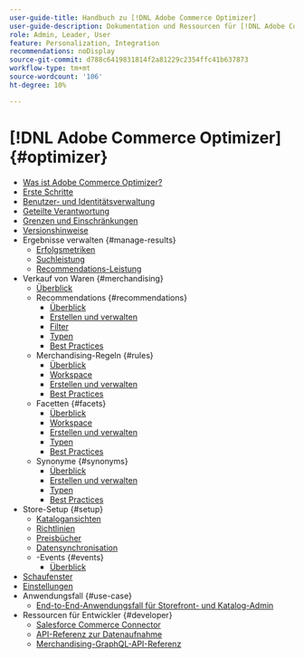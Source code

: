 ```yaml
---
user-guide-title: Handbuch zu [!DNL Adobe Commerce Optimizer]
user-guide-description: Dokumentation und Ressourcen für [!DNL Adobe Commerce Optimizer].
role: Admin, Leader, User
feature: Personalization, Integration
recommendations: noDisplay
source-git-commit: d788c6419831814f2a81229c2354ffc41b637873
workflow-type: tm+mt
source-wordcount: '106'
ht-degree: 10%

---
```


# [!DNL Adobe Commerce Optimizer] {#optimizer}

- [Was ist Adobe Commerce Optimizer?](overview.md)
- [Erste Schritte](get-started.md)
- [Benutzer- und Identitätsverwaltung](user-management.md)
- [Geteilte Verantwortung](shared-responsibility.md)
- [Grenzen und Einschränkungen](boundaries-limits.md)
- [Versionshinweise](release-notes.md)
- Ergebnisse verwalten {#manage-results}
   - [Erfolgsmetriken](./manage-results/success-metrics.md)
   - [Suchleistung](./manage-results/search-performance.md)
   - [Recommendations-Leistung](./manage-results/recommendation-performance.md)
- Verkauf von Waren {#merchandising}
   - [Überblick](./merchandising/overview.md)
   - Recommendations {#recommendations}
      - [Überblick](./merchandising/recommendations/overview.md)
      - [Erstellen und verwalten](./merchandising/recommendations/create.md)
      - [Filter](./merchandising/recommendations/filters.md)
      - [Typen](./merchandising/recommendations/types.md)
      - [Best Practices](./merchandising/recommendations/best-practice.md)
   - Merchandising-Regeln {#rules}
      - [Überblick](./merchandising/rules/overview.md)
      - [Workspace](./merchandising/rules/workspace.md)
      - [Erstellen und verwalten](./merchandising/rules/add.md)
      - [Best Practices](./merchandising/rules/best-practice.md)
   - Facetten {#facets}
      - [Überblick](./merchandising/facets/overview.md)
      - [Workspace](./merchandising/facets/workspace.md)
      - [Erstellen und verwalten](./merchandising/facets/add.md)
      - [Typen](./merchandising/facets/type.md)
      - [Best Practices](./merchandising/facets/best-practice.md)
   - Synonyme {#synonyms}
      - [Überblick](./merchandising/synonyms/overview.md)
      - [Erstellen und verwalten](./merchandising/synonyms/add.md)
      - [Typen](./merchandising/synonyms/type.md)
      - [Best Practices](./merchandising/synonyms/best-practice.md)
- Store-Setup {#setup}
   - [Katalogansichten](./setup/catalog-view.md)
   - [Richtlinien](./setup/policies.md)
   - [Preisbücher](./setup/pricebooks.md)
   - [Datensynchronisation](./setup/data-sync.md)
   - -Events {#events}
      - [Überblick](./setup/events/overview.md)
- [Schaufenster](storefront.md)
- [Einstellungen](settings.md)
- Anwendungsfall {#use-case}
   - [End-to-End-Anwendungsfall für Storefront- und Katalog-Admin](./use-case/admin-use-case.md)
- Ressourcen für Entwickler {#developer}
   - [Salesforce Commerce Connector](./developer/salesforce-connector.md)
   - [API-Referenz zur Datenaufnahme](https://developer.adobe.com/commerce/services/reference/rest/)
   - [Merchandising-GraphQL-API-Referenz](https://developer.adobe.com/commerce/services/reference/graphql/)
